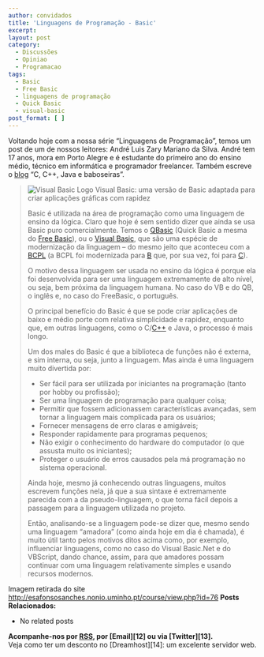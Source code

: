 ```yaml
---
author: convidados
title: 'Linguagens de Programação - Basic'
excerpt:
layout: post
category:
  - Discussões
  - Opiniao
  - Programacao
tags:
  - Basic
  - Free Basic
  - linguagens de programação
  - Quick Basic
  - visual-basic
post_format: [ ]
---
```

Voltando hoje com a nossa série “Linguagens de Programação”, temos um post de um de nossos leitores: André Luis Zary Mariano da Silva. André tem 17 anos, mora em Porto Alegre e é estudante do primeiro ano do ensino médio, técnico em informática e programador freelancer. Também escreve o [blog][1] “C, C++, Java e baboseiras”.

> ![Visual Basic Logo][2]
> Visual Basic: uma versão de Basic adaptada para criar aplicações gráficas com rapidez
> 
> Basic é utilizada na área de programação como uma linguagem de ensino da lógica. Claro que hoje é sem sentido dizer que ainda se usa Basic puro comercialmente. Temos o [QBasic][3] (Quick Basic a mesma do [Free Basic][4]), ou o [Visual Basic][5], que são uma espécie de modernização da linguagem – do mesmo jeito que aconteceu com a [BCPL][6] (a BCPL foi modernizada para [B][7] que, por sua vez, foi para [C][8]).
> 
> O motivo dessa linguagem ser usada no ensino da lógica é porque ela foi desenvolvida para ser uma linguagem extremamente de alto nível, ou seja, bem próxima da linguagem humana. No caso do VB e do QB, o inglês e, no caso do FreeBasic, o português.
> 
> O principal benefício do Basic é que se pode criar aplicações de baixo e médio porte com relativa simplicidade e rapidez, enquanto que, em outras linguagens, como o C/[C++][9] e Java, o processo é mais longo.
> 
> Um dos males do Basic é que a biblioteca de funções não é externa, e sim interna, ou seja, junto a linguagem. Mas ainda é uma linguagem muito divertida por:
> 
> *   Ser fácil para ser utilizada por iniciantes na programação (tanto por hobby ou profissão);
> *   Ser uma linguagem de programação para qualquer coisa;
> *   Permitir que fossem adicionassem características avançadas, sem tornar a linguagem mais complicada para os usuários;
> *   Fornecer mensagens de erro claras e amigáveis;
> *   Responder rapidamente para programas pequenos;
> *   Não exigir o conhecimento do hardware do computador (o que assusta muito os iniciantes);
> *   Proteger o usuário de erros causados pela má programação no sistema operacional.
> 
> Ainda hoje, mesmo já conhecendo outras linguagens, muitos escrevem funções nela, já que a sua sintaxe é extremamente parecida com a da pseudo-linguagem, o que torna fácil depois a passagem para a linguagem utilizada no projeto.
> 
> Então, analisando-se a linguagem pode-se dizer que, mesmo sendo uma linguagem “amadora” (como ainda hoje em dia é chamada), é muito útil tanto pelos motivos ditos acima como, por exemplo, influenciar linguagens, como no caso do Visual Basic.Net e do VBScript, dando chance, assim, para que amadores possam continuar com uma linguagem relativamente simples e usando recursos modernos.

Imagem retirada do site <http://esafonsosanches.nonio.uminho.pt/course/view.php?id=76> 
**Posts Relacionados:** 
*   No related posts









**Acompanhe-nos por [ RSS][11], por [Email][12] ou via [Twitter][13].**  
Veja como ter um desconto no [Dreamhost][14]: um excelente servidor web.

 [1]: http://cppjavababoseira.blogspot.com/
 [2]: http://vidageek.net/wp-content/uploads/2009/03/vb_logo_01-300x265.gif "Visual Basic Logo"
 [3]: http://en.wikipedia.org/wiki/QBasic
 [4]: http://www.freebasic.net/
 [5]: http://pt.wikipedia.org/wiki/Visual_Basic
 [6]: http://pt.wikipedia.org/wiki/BCPL
 [7]: http://pt.wikipedia.org/wiki/B_(linguagem_de_programa%C3%A7%C3%A3o)
 [8]: http://vidageek.net/2008/12/15/linguagens-de-programacao-c-2/
 [9]: http://vidageek.net/2008/08/18/linguagens-de-programacao-c/
 [10]: https://twitter.com/share
 [11]: http://feeds.feedburner.com/VidaGeek



